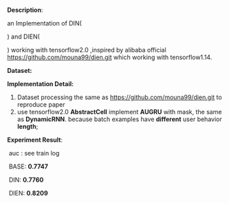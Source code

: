 **Description**: 

an Implementation of DIN(

[Deep]: https://arxiv.org/abs/1706.06978

) and DIEN(

[Deep]: https://arxiv.org/abs/1809.03672

) working with tensorflow2.0 ,inspired by alibaba official https://github.com/mouna99/dien.git which working with tensorflow1.14.

**Dataset:**

[AmazonBooks]: https://jmcauley.ucsd.edu/data/amazon/

**Implementation Detail:**

1. Dataset processing the same as https://github.com/mouna99/dien.git to reproduce paper
2. use tensorflow2.0 **AbstractCell**  implement **AUGRU** with mask, the same as **DynamicRNN**. because batch examples have **different** user behavior **length**;

**Experiment Result**:

​	auc : see train log

​		BASE: **0.7747**	

​		DIN: **0.7760**	

​		DIEN: **0.8209**

